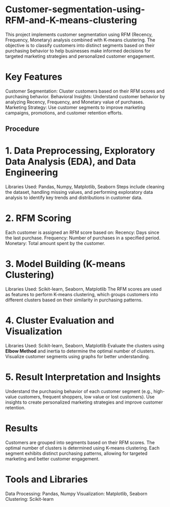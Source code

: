 # Customer-segmentation-using-RFM-and-K-means-clustering

This project implements customer segmentation using RFM (Recency, Frequency, Monetary) analysis combined with K-means clustering. The objective is to classify customers into distinct segments based on their purchasing behavior to help businesses make informed decisions for targeted marketing strategies and personalized customer engagement.

# Key Features 

Customer Segmentation: Cluster customers based on their RFM scores and purchasing behavior.
Behavioral Insights: Understand customer behavior by analyzing Recency, Frequency, and Monetary value of purchases.
Marketing Strategy: Use customer segments to improve marketing campaigns, promotions, and customer retention efforts.

## Procedure
# 1. Data Preprocessing, Exploratory Data Analysis (EDA), and Data Engineering
Libraries Used: Pandas, Numpy, Matplotlib, Seaborn
Steps include cleaning the dataset, handling missing values, and performing exploratory data analysis to identify key trends and distributions in customer data.

# 2. RFM Scoring
Each customer is assigned an RFM score based on:
Recency: Days since the last purchase.
Frequency: Number of purchases in a specified period.
Monetary: Total amount spent by the customer.

# 3. Model Building (K-means Clustering)
Libraries Used: Scikit-learn, Seaborn, Matplotlib
The RFM scores are used as features to perform K-means clustering, which groups customers into different clusters based on their similarity in purchasing patterns.

# 4. Cluster Evaluation and Visualization
Libraries Used: Scikit-learn, Seaborn, Matplotlib
Evaluate the clusters using **Elbow Method** and inertia to determine the optimal number of clusters. Visualize customer segments using graphs for better understanding.

# 5. Result Interpretation and Insights
Understand the purchasing behavior of each customer segment (e.g., high-value customers, frequent shoppers, low value or lost customers).
Use insights to create personalized marketing strategies and improve customer retention.

# Results
Customers are grouped into segments based on their RFM scores.
The optimal number of clusters is determined using K-means clustering.
Each segment exhibits distinct purchasing patterns, allowing for targeted marketing and better customer engagement.

# Tools and Libraries
Data Processing: Pandas, Numpy
Visualization: Matplotlib, Seaborn
Clustering: Scikit-learn
